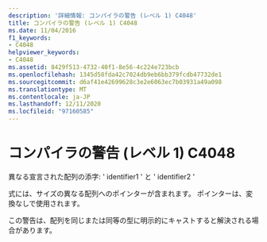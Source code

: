 ```yaml
---
description: '詳細情報: コンパイラの警告 (レベル 1) C4048'
title: コンパイラの警告 (レベル 1) C4048
ms.date: 11/04/2016
f1_keywords:
- C4048
helpviewer_keywords:
- C4048
ms.assetid: 8429f513-4732-40f1-8e56-4c224e723bcb
ms.openlocfilehash: 1345d58fda42c7024db9eb6bb379fcdb47732de1
ms.sourcegitcommit: d6af41e42699628c3e2e6063ec7b03931a49a098
ms.translationtype: MT
ms.contentlocale: ja-JP
ms.lasthandoff: 12/11/2020
ms.locfileid: "97160585"
---
```

# <a name="compiler-warning-level-1-c4048"></a>コンパイラの警告 (レベル 1) C4048

異なる宣言された配列の添字: ' identifier1 ' と ' identifier2 '

式には、サイズの異なる配列へのポインターが含まれます。 ポインターは、変換なしで使用されます。

この警告は、配列を同じまたは同等の型に明示的にキャストすると解決される場合があります。

